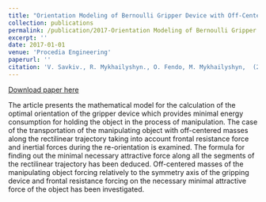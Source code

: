 ```yaml
---
title: "Orientation Modeling of Bernoulli Gripper Device with Off-Centered Masses of the Manipulating Object"
collection: publications
permalink: /publication/2017-Orientation Modeling of Bernoulli Gripper Device with Off-Centered Masses of the Manipulating Object-1
excerpt: ''
date: 2017-01-01
venue: 'Procedia Engineering'
paperurl: ''
citation: 'V. Savkiv., R. Mykhailyshyn., O. Fendo, M. Mykhailyshyn,  (2017). &quot;Orientation Modeling of Bernoulli Gripper Device with Off-Centered Masses of the Manipulating Object.&quot; <i>Procedia Engineering</i>. 187, 264 – 271.'
---
```

[Download paper here](https://www.sciencedirect.com/science/article/pii/S1877705817319045)

The article presents the mathematical model for the calculation of the optimal orientation of the gripper device which provides minimal energy consumption for holding the object in the process of manipulation. The case of the transportation of the manipulating object with off-centered masses along the rectilinear trajectory taking into account frontal resistance force and inertial forces during the re-orientation is examined. The formula for finding out the minimal necessary attractive force along all the segments of the rectilinear trajectory has been deduced. Off-centered masses of the manipulating object forcing relatively to the symmetry axis of the gripping device and frontal resistance forcing on the necessary minimal attractive force of the object has been investigated.